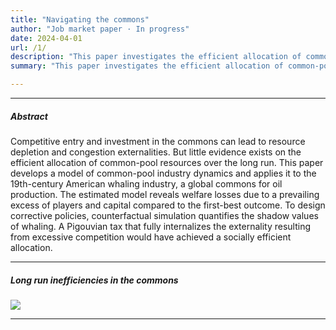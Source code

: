 ```yaml
---
title: "Navigating the commons"
author: "Job market paper · In progress"
date: 2024-04-01
url: /1/
description: "This paper investigates the efficient allocation of common-pool resources over the long run. It develops a model of common-pool industry dynamics and applies it to the largest common-pool industry in history—American whaling."
summary: "This paper investigates the efficient allocation of common-pool resources over the long run. It develops a model of common-pool industry dynamics and applies it to the largest common-pool industry in history—American whaling."

---
```


---

##### Abstract

Competitive entry and investment in the commons can lead to resource depletion and congestion externalities. But little evidence exists on the efficient allocation of common-pool resources over the long run. This paper develops a model of common-pool industry dynamics and applies it to the 19th-century American whaling industry, a global commons for oil production. The estimated model reveals welfare losses due to a prevailing excess of players and capital compared to the first-best outcome. To  design corrective policies, counterfactual simulation quantifies the shadow values of whaling. A Pigouvian tax that fully internalizes the externality resulting from excessive competition would have achieved a socially efficient allocation.

---

##### Long run inefficiencies in the commons

![](/navigating-the-common-fig1.png)

---
